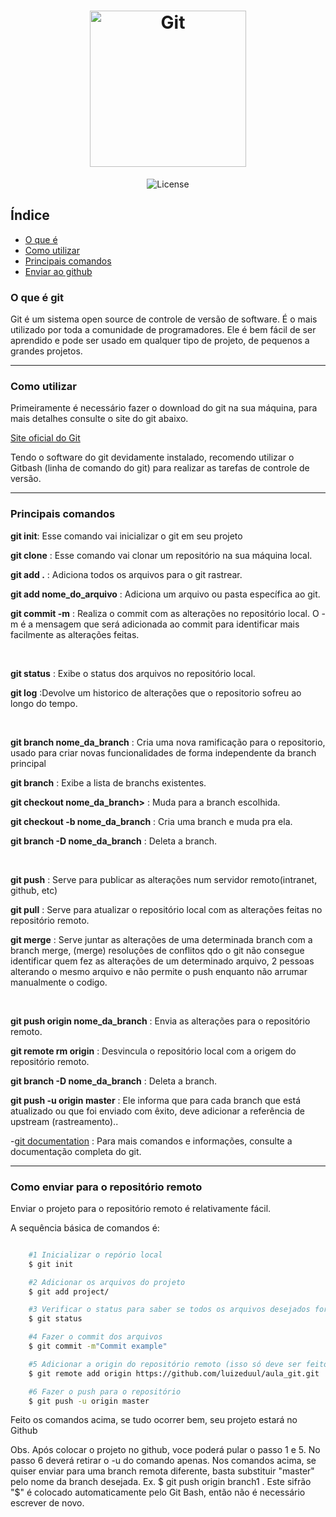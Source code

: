 <h1 align="center">
  <img alt="Git" src="https://ik.imagekit.io/8qmbx6p1dq/Assets/git_DHhJGSzaU.jpg" width="250px" />
</h1>

<p align="center">
 <img alt="License" src="https://img.shields.io/badge/license-MIT-brightgreen">
</p>

## Índice
- [O que é](#o-que-é-git)
- [Como utilizar](#como-utilizar)
- [Principais comandos](#principais-comandos)
- [Enviar ao github](#como-enviar-para-o-repositório-remoto)

### O que é git
<p>Git é um sistema open source de controle de versão de software. É o mais utilizado por toda a comunidade de programadores. Ele é bem fácil de ser aprendido e pode ser usado em qualquer tipo de projeto, de pequenos a grandes projetos.</p>

---
### Como utilizar

<p>Primeiramente é necessário fazer o download do git na sua máquina, para mais detalhes consulte o site do git abaixo.</p> 

[Site oficial do Git](https://git-scm.com/) 

<p>Tendo o software do git devidamente instalado, recomendo utilizar o Gitbash (linha de comando do git) para realizar as tarefas de controle de versão.</p>

---
### Principais comandos

<p><strong>git init</strong>: Esse comando vai inicializar o git em seu projeto</p>
<p><strong>git clone</strong> : Esse comando vai clonar um repositório na sua máquina local.</p>
<p><strong>git add .</strong> : Adiciona todos os arquivos para o git rastrear.</p>
<p><strong>git add nome_do_arquivo</strong> : Adiciona um arquivo ou pasta específica ao git.</p>
<p><strong>git commit -m</strong> : Realiza o commit com as alterações no repositório local. O -m é a mensagem que será adicionada ao commit para identificar mais facilmente as alterações feitas.</p><br/>

<p><strong>git status</strong> : Exibe o status dos arquivos no repositório local.</p>
<p><strong>git log</strong> :Devolve um historico de alterações que o repositorio sofreu ao longo do tempo.</p>
<br/>
<p><strong>git branch nome_da_branch</strong> : Cria uma nova ramificação para o repositorio, usado para criar novas funcionalidades de forma independente da branch principal</p>
<p><strong>git branch</strong> : Exibe a lista de branchs existentes.</p>
<p><strong>git checkout nome_da_branch></strong> : Muda para a branch escolhida.</p>
<p><strong>git checkout -b nome_da_branch</strong> : Cria uma branch e muda pra ela.</p>
<p><strong>git branch -D nome_da_branch</strong> : Deleta a branch.</p>
<br/>
<p><strong>git push</strong> : Serve para publicar as alterações num servidor remoto(intranet, github, etc)</p>
<p><strong>git pull</strong> : Serve para atualizar o repositório local com as alterações feitas no repositório remoto.</p>
<p><strong>git merge</strong> : Serve juntar as alterações de uma determinada branch com a branch merge, (merge) resoluções de conflitos qdo o git não consegue identificar quem fez as alterações de um determinado arquivo, 2 pessoas alterando o mesmo arquivo e não permite o push enquanto não arrumar manualmente o codigo.</p>
<br/>
<p><strong>git push origin nome_da_branch</strong> : Envia as alterações para o repositório remoto.</p>
<p><strong>git remote rm origin</strong> : Desvincula o repositório local com a origem do repositório remoto.</p>
<p><strong>git branch -D nome_da_branch</strong> : Deleta a branch.</p>
<p><strong>git push -u origin master</strong> : Ele informa que para cada branch que está atualizado ou que foi enviado com êxito, deve adicionar a referência de upstream (rastreamento)..</p>

-[git documentation](https://git-scm.com/docs) : Para mais comandos e informações, consulte a documentação completa do git.

---
### Como enviar para o repositório remoto

<p>Enviar o projeto para o repositório remoto é relativamente fácil.</p>
<p>A sequência básica de comandos é:</p>

```bash

    #1 Inicializar o repório local
    $ git init

    #2 Adicionar os arquivos do projeto
    $ git add project/

    #3 Verificar o status para saber se todos os arquivos desejados foram adicionados
    $ git status

    #4 Fazer o commit dos arquivos
    $ git commit -m"Commit example"

    #5 Adicionar a origin do repositório remoto (isso só deve ser feito na primeira vez, depois só fazer push)
    $ git remote add origin https://github.com/luizeduul/aula_git.git

    #6 Fazer o push para o repositório
    $ git push -u origin master

```

<p>Feito os comandos acima, se tudo ocorrer bem, seu projeto estará no Github</p>
<span>Obs. Após colocar o projeto no github, voce poderá pular o passo 1 e 5. No passo 6 deverá retirar o -u do comando apenas.</span>
<span>Nos comandos acima, se quiser enviar para uma branch remota diferente, basta substituir "master" pelo nome da branch desejada. Ex. $ git push origin branch1 . Este sifrão "$" é colocado automaticamente pelo Git Bash, então não é necessário escrever de novo.</span>
